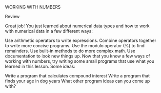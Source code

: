 WORKING WITH NUMBERS

Review

Great job! You just learned about numerical data types and how to work with numerical data in a few different ways:

Use arithmetic operators to write expressions.
Combine operators together to write more concise programs.
Use the modulo operator (%) to find remainders.
Use built-in methods to do more complex math.
Use documentation to look new things up.
Now that you know a few ways of working with numbers, try writing some small programs that use what you learned in this lesson. Some ideas:

Write a program that calculates compound interest
Write a program that finds your age in dog years
What other program ideas can you come up with?


